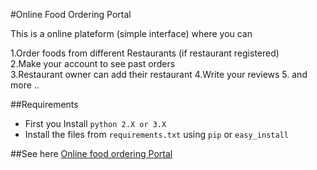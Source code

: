 #Online Food Ordering Portal

This is a online plateform (simple interface) where you can 

1.Order foods from different Restaurants (if restaurant registered)  
2.Make your account to see past orders  
3.Restaurant owner can add their restaurant
4.Write your reviews
5. and more ..


##Requirements

* First you Install `python 2.X or 3.X`  
* Install the files from `requirements.txt` using `pip` or `easy_install`

##See here
[Online food ordering Portal](http://onlinefood.pythonanywhere.com)



